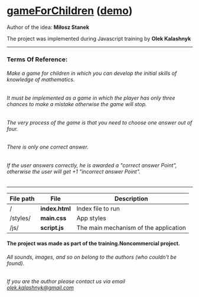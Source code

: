 [gameForChildren](https://github.com/oleksiykalashnyk/taskForJS-gameForChildren)  ([demo](https://oleksiykalashnyk.github.io/taskForJS-gameForChildren/))
========================

Author of the idea: 
**Miłosz Stanek**


The project was implemented during Javascript training by 
**Olek Kalashnyk**

-------------------------------
### Terms Of Reference:

###### Make a game for children in which you can develop the initial skills of knowledge of mathematics.
###### It must be implemented as a game in which the player has only three chances to make a mistake otherwise the game will stop.
###### The very process of the game is that you need to choose one answer out of four.
###### There is only one correct answer.
###### If the user answers correctly, he is awarded a "correct answer Point", otherwise the user will get +1 "incorrect answer Point".

-------------------------------

File path | File  | Description
----------|-------|-----------------
/              |**index.html** |         Index file to run
/styles/       |**main.css** |          App styles
/js/           |**script.js**|         The main mechanism of the application


#### The project was made as part of the training.Noncommercial project.
###### All sounds, images, and so on belong to the authors (who couldn't be found).
###### If you are the author please contact us via email olek.kalashnyk@gmail.com
